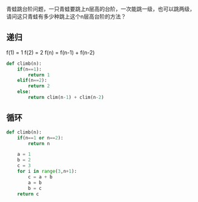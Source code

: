 青蛙跳台阶问题，一只青蛙要跳上n层高的台阶，一次能跳一级，也可以跳两级，请问这只青蛙有多少种跳上这个n层高台阶的方法？

## 递归

f(1) = 1
f(2) = 2
f(n) = f(n-1) + f(n-2)

```python
def climb(n):
    if(n==1):
        return 1
    elif(n==2):
        return 2
    else:
        return clim(n-1) + clim(n-2)
```

## 循环
```python
def climb(n):
    if(n==1 or n==2):
        return n

    a = 1
    b = 2
    c = 3
    for i in range(3,n+1):
        c = a + b 
        a = b
        b = c 
    return c 
```